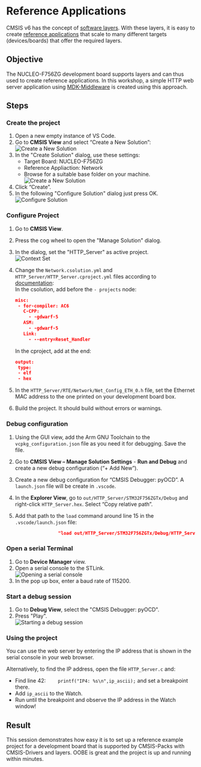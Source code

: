 # Reference Applications

CMSIS v6 has the concept of
[software layers](https://open-cmsis-pack.github.io/cmsis-toolbox/build-overview/#software-layers). With these layers,
it is easy to create [reference applications](https://open-cmsis-pack.github.io/cmsis-toolbox/ReferenceApplications/)
that scale to many different targets (devices/boards) that offer the required layers.

## Objective

The NUCLEO-F756ZG development board supports layers and can thus used to create reference applications. In this
workshop, a simple HTTP web server application using [MDK-Middleware](https://github.com/ARM-software/MDK-Middleware)
is created using this approach.

## Steps

### Create the project

1. Open a new empty instance of VS Code.
2. Go to **CMSIS View** and select “Create a New Solution”:  
   ![Create a New Solution](./img/CreateNewSolution.png)
3. In the "Create Solution" dialog, use these settings:  
   - Target Board: NUCLEO-F756ZG
   - Reference Appliaction: Network
   - Browse for a suitable base folder on your machine.  
   ![Create a New Solution](./img/CreateNetworkApp.png)
4. Click “Create”.
5. In the following "Configure Solution" dialog just press OK.  
   ![Configure Solution](./img/ConfigureSolution.png)

### Configure Project

1. Go to **CMSIS View**.
2. Press the cog wheel to open the "Manage Solution" dialog.
3. In the dialog, set the "HTTP_Server" as active project.  
   ![Context Set](./img/ContextSet.png)  
4. Change the `Network.csolution.yml` and `HTTP_Server/HTTP_Server.cproject.yml` files according to
   [documentation](https://github.com/Open-CMSIS-Pack/vscode-cmsis-debugger/blob/main/docs/setup.md):  
   In the csolution, add before the `- projects` node:

   ```json
   misc:
    - for-compiler: AC6
      C-CPP:
        - -gdwarf-5
      ASM:
        - -gdwarf-5
      Link:
        - --entry=Reset_Handler
   ```

   In the cproject, add at the end:

   ```json
   output:
    type:
    - elf
    - hex
    ```

5. In the `HTTP_Server/RTE/Network/Net_Config_ETH_0.h` file, set the Ethernet MAC address to the one printed on your
   development board box.
6. Build the project. It should build without errors or warnings.

### Debug configuration

1. Using the GUI view, add the Arm GNU Toolchain to the `vcpkg_configuration.json` file as you need it for debugging.
   Save the file.
2. Go to **CMSIS View – Manage Solution Settings** - **Run and Debug** and create a new debug configuration
   (“+ Add New”).
3. Create a new debug configuration for “CMSIS Debugger: pyOCD”. A `launch.json` file will be create in `.vscode`.
4. In the **Explorer View**, go to `out/HTTP_Server/STM32F756ZGTx/Debug` and right-click `HTTP_Server.hex`. Select
   “Copy relative path”.
5. Add that path to the `load` command around line 15 in the `.vscode/launch.json` file:

   ```json
                   "load out/HTTP_Server/STM32F756ZGTx/Debug/HTTP_Server.hex",
   ```

### Open a serial Terminal

1. Go to **Device Manager** view.
2. Open a serial console to the STLink.  
   ![Opening a serial console](./img/DeviceManagerView.png)
3. In the pop up box, enter a baud rate of 115200.

### Start a debug session

1. Go to **Debug View**, select the "CMSIS Debugger: pyOCD".
2. Press "Play".  
   ![Starting a debug session](./img/DebugView.png)

### Using the project

You can use the web server by entering the IP address that is shown in the serial console in your web browser.

Alternatively, to find the IP address, open the file `HTTP_Server.c` and:

- Find line 42: `    printf("IP4: %s\n",ip_ascii);` and set a breakpoint there.
- Add `ip_ascii` to the Watch.
- Run until the breakpoint and observe the IP address in the Watch window!

## Result

This session demonstrates how easy it is to set up a reference example project for a development board that is
supported by CMSIS-Packs with CMSIS-Drivers and layers. OOBE is great and the project is up and running within
minutes.
